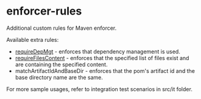 enforcer-rules
==============

Additional custom rules for Maven enforcer.

Available extra rules:
* [requireDepMgt](https://github.com/ceilfors/enforcer-rules/wiki/requireDepMgmt) - enforces that dependency management is used.
* [requireFilesContent](https://github.com/ceilfors/enforcer-rules/wiki/requireFilesContent) - enforces that the specified list of files exist and are containing the specified content.
* matchArtifactIdAndBaseDir - enforces that the pom's artifact id and the base directory name are the same.

For more sample usages, refer to integration test scenarios in src/it folder.

